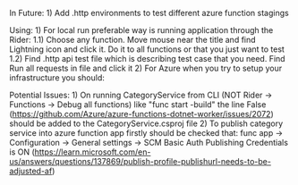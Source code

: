 In Future:
    1) Add .http environments to test different azure function stagings

Using:
    1) For local run preferable way is running application through the Rider:
        1.1) Choose any function. Move mouse near the title and find Lightning icon and click it. Do it to all functions or that you just want to test
        1.2) Find .http api test file which is describing test case that you need. Find Run all requests in file and click it
    2) For Azure when you try to setup your infrastructure you should:

Potential Issues:
    1) On running CategoryService from CLI (NOT Rider -> Functions -> Debug all functions) like "func start -build" the line
        <FunctionsEnableWorkerIndexing>False</FunctionsEnableWorkerIndexing> (https://github.com/Azure/azure-functions-dotnet-worker/issues/2072) should be added to the CategoryService.csproj file
    2) To publish category service into azure function app firstly should be checked that:
        func app -> Configuration -> General settings -> SCM Basic Auth Publishing Credentials is ON
        (https://learn.microsoft.com/en-us/answers/questions/137869/publish-profile-publishurl-needs-to-be-adjusted-af) 